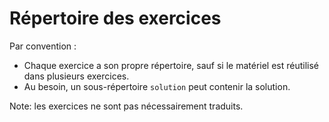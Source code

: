 # Répertoire des exercices

Par convention :

- Chaque exercice a son propre répertoire, sauf si le matériel est réutilisé
  dans plusieurs exercices.
- Au besoin, un sous-répertoire `solution` peut contenir la solution.

Note: les exercices ne sont pas nécessairement traduits.
